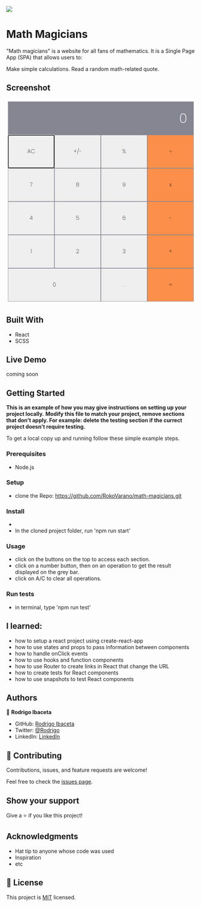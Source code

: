 ![](https://img.shields.io/badge/Microverse-blueviolet)

# Math Magicians

"Math magicians" is a website for all fans of mathematics. It is a Single Page App (SPA) that allows users to:

Make simple calculations.
Read a random math-related quote.

## Screenshot

![](./app_screenshot.png)
## Built With

- React
- SCSS

## Live Demo

coming soon

## Getting Started

**This is an example of how you may give instructions on setting up your project locally.**
**Modify this file to match your project, remove sections that don't apply. For example: delete the testing section if the currect project doesn't require testing.**


To get a local copy up and running follow these simple example steps.

### Prerequisites
- Node.js
### Setup
- clone the Repo: https://github.com/RokoVarano/math-magicians.git
### Install
- 
- In the cloned project folder, run 'npm run start'
### Usage
- click on the buttons on the top to access each section.
- click on a number button, then on an operation to get the result displayed on the grey bar.
- click on A/C to clear all operations.
### Run tests
- in terminal, type 'npm run test'
## I learned:
- how to setup a react project using create-react-app
- how to use states and props to pass information between components
- how to handle onClick events
- how to use hooks and function components
- how to use Router to create links in React that change the URL
- how to create tests for React components
- how to use snapshots to test React components
## Authors

👤 **Rodrigo Ibaceta**

- GitHub: [Rodrigo Ibaceta](https://github.com/RokoVarano/)
- Twitter: [@Rodrigo](https://twitter.com/RodrigoIbacet11)
- LinkedIn: [LinkedIn](https://www.linkedin.com/in/rodrigo-ibaceta-a8657611a/)
## 🤝 Contributing

Contributions, issues, and feature requests are welcome!

Feel free to check the [issues page](https://github.com/RokoVarano/math-magicians/issues).

## Show your support

Give a ⭐️ if you like this project!

## Acknowledgments

- Hat tip to anyone whose code was used
- Inspiration
- etc

## 📝 License

This project is [MIT](https://opensource.org/licenses/MIT) licensed.